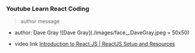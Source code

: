 ### Youtube Learn React Coding

> author message

- author: Dave Gray
  ![Dave Gray](./images/face__DaveGray.jpeg = 50x50)

- video link
  [Introduction to React JS | ReactJS Setup and Resources](https://www.youtube.com/watch?v=TeeAp5zkYnI&list=PL0Zuz27SZ-6PrE9srvEn8nbhOOyxnWXfp)
